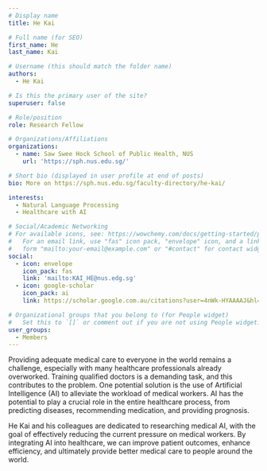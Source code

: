 ```yaml
---
# Display name
title: He Kai

# Full name (for SEO)
first_name: He
last_name: Kai

# Username (this should match the folder name)
authors:
  - He Kai

# Is this the primary user of the site?
superuser: false

# Role/position
role: Research Fellow

# Organizations/Affiliations
organizations:
  - name: Saw Swee Hock School of Public Health, NUS
    url: 'https://sph.nus.edu.sg/'

# Short bio (displayed in user profile at end of posts)
bio: More on https://sph.nus.edu.sg/faculty-directory/he-kai/

interests:
  - Natural Language Processing
  - Healthcare with AI  

# Social/Academic Networking
# For available icons, see: https://wowchemy.com/docs/getting-started/page-builder/#icons
#   For an email link, use "fas" icon pack, "envelope" icon, and a link in the
#   form "mailto:your-email@example.com" or "#contact" for contact widget.
social:
  - icon: envelope
    icon_pack: fas
    link: 'mailto:KAI_HE@nus.edg.sg'
  - icon: google-scholar
    icon_pack: ai
    link: https://scholar.google.com.au/citations?user=4nWk-HYAAAAJ&hl=en

# Organizational groups that you belong to (for People widget)
#   Set this to `[]` or comment out if you are not using People widget.
user_groups:
  - Members
---
```


Providing adequate medical care to everyone in the world remains a challenge, especially with many healthcare professionals already overworked. Training qualified doctors is a demanding task, and this contributes to the problem. One potential solution is the use of Artificial Intelligence (AI) to alleviate the workload of medical workers. AI has the potential to play a crucial role in the entire healthcare process, from predicting diseases, recommending medication, and providing prognosis.

He Kai and his colleagues are dedicated to researching medical AI, with the goal of effectively reducing the current pressure on medical workers. By integrating AI into healthcare, we can improve patient outcomes, enhance efficiency, and ultimately provide better medical care to people around the world.
